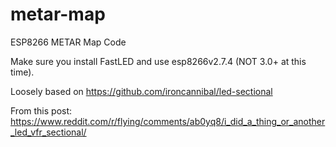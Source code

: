 # metar-map
ESP8266 METAR Map Code

Make sure you install FastLED and use esp8266v2.7.4 (NOT 3.0+ at this time).

Loosely based on https://github.com/ironcannibal/led-sectional

From this post: https://www.reddit.com/r/flying/comments/ab0yq8/i_did_a_thing_or_another_led_vfr_sectional/
